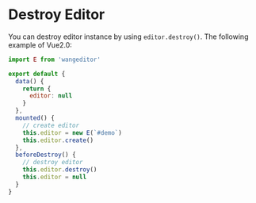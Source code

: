 # Destroy Editor
You can destroy editor instance by using `editor.destroy()`. The following example of Vue2.0:

```js
import E from 'wangeditor'

export default {
  data() {
    return {
      editor: null
    }
  },
  mounted() {
    // create editor
    this.editor = new E(`#demo`)
    this.editor.create()
  },
  beforeDestroy() {
    // destroy editor
    this.editor.destroy()
    this.editor = null
  }
}
```